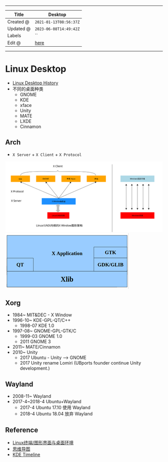 -----

| Title     | Desktop                                             |
| --------- | --------------------------------------------------- |
| Created @ | `2021-01-13T08:56:37Z`                              |
| Updated @ | `2023-06-08T14:49:42Z`                              |
| Labels    | \`\`                                                |
| Edit @    | [here](https://github.com/junxnone/linux/issues/57) |

-----

# Linux Desktop

  - [Linux Desktop
    History](https://junxnone.github.io/wht/tech/linuxdesktop/)
  - 不同的桌面种类
      - GNOME
      - KDE
      - xface
      - Unity
      - MATE
      - LXDE
      - Cinnamon

## Arch

  - `X Server` + `X Client` + `X Protocol`

![image](media/8637ae74884ee50ad73f5f870f80b9f8ff7505fb.png)
![image](media/b0bc6fb63f6159c7a0eef0bec295c21b7f33d10b.png)

## Xorg

  - 1984\~ MIT\&DEC - X Window
  - 1996-10\~ KDE-GPL-QT/C++
      - 1998-07 KDE 1.0
  - 1997-08\~ GNOME-GPL-GTK/C
      - 1999-03 GNOME 1.0
      - 2011 GNOME 3
  - 2011\~ MATE/Cinnamon
  - 2010\~ Unity
      - 2017 Ubuntu - Unity --\> GNOME
      - 2017 Unity rename Lomiri (UBports founder continue Unity
        development.)

## Wayland

  - 2008-11\~ Wayland
  - 2017-4\~2018-4 Ubuntu+Wayland
      - 2017-4 Ubuntu 17.10 使用 Wayland
      - 2018-4 Ubuntu 18.04 放弃 Wayland

## Reference

  - [Linux终端/图形界面与桌面环境](https://www.biaodianfu.com/linux-desktop-environment.html#%E5%9B%BE%E5%BD%A2%E7%95%8C%E9%9D%A2%E4%B8%8E%E6%A1%8C%E9%9D%A2%E7%8E%AF%E5%A2%83)
  - [思维导图](https://naotu.baidu.com/file/0ae1d056daa54e513cc80721dcab3e8a)
  - [KDE Timeline](https://timeline.kde.org/zh-cn/)
